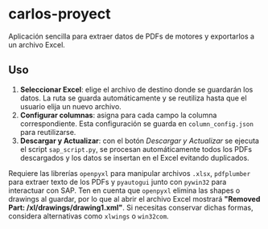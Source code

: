 # carlos-proyect

Aplicación sencilla para extraer datos de PDFs de motores y exportarlos a un archivo Excel.

## Uso
1. **Seleccionar Excel**: elige el archivo de destino donde se guardarán los datos. La ruta se guarda automáticamente y se reutiliza hasta que el usuario elija un nuevo archivo.
2. **Configurar columnas**: asigna para cada campo la columna correspondiente. Esta configuración se guarda en `column_config.json` para reutilizarse.
3. **Descargar y Actualizar**: con el botón *Descargar y Actualizar* se ejecuta el script `sap_script.py`, se procesan automáticamente todos los PDFs descargados y los datos se insertan en el Excel evitando duplicados.

Requiere las librerías `openpyxl` para manipular archivos `.xlsx`,
`pdfplumber` para extraer texto de los PDFs y `pyautogui` junto con
`pywin32` para interactuar con SAP.
Ten en cuenta que `openpyxl` elimina las shapes o drawings al guardar, por lo que al abrir el archivo Excel mostrará **"Removed Part: /xl/drawings/drawing1.xml"**.
Si necesitas conservar dichas formas, considera alternativas como `xlwings` o `win32com`.
